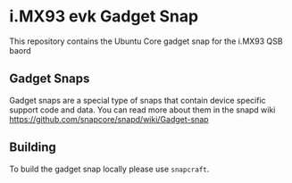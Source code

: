 # i.MX93 evk Gadget Snap

This repository contains the Ubuntu Core gadget snap for the i.MX93 QSB baord

## Gadget Snaps

Gadget snaps are a special type of snaps that contain device specific support
code and data. You can read more about them in the snapd wiki
https://github.com/snapcore/snapd/wiki/Gadget-snap

## Building

To build the gadget snap locally please use `snapcraft`.
